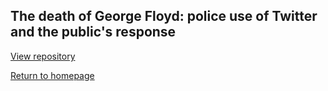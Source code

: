 ## The death of George Floyd: police use of Twitter and the public's response

[View repository](https://github.com/erica-kane/SMI610-Assignment)


[Return to homepage](index.md)
